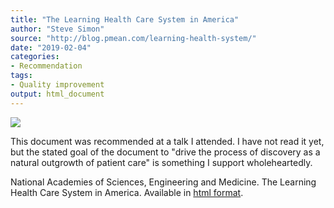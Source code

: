 ```yaml
---
title: "The Learning Health Care System in America"
author: "Steve Simon"
source: "http://blog.pmean.com/learning-health-system/"
date: "2019-02-04"
categories:
- Recommendation
tags:
- Quality improvement
output: html_document
---
```


![](http://www.pmean.com/new-images/19/learning-health-system01.png)

<div class="notes">

This document was recommended at a talk I attended. I have not read it yet, but the stated goal of the document to "drive the process of discovery as a natural outgrowth of patient care" is something I support wholeheartedly.

National Academies of Sciences, Engineering and Medicine. The Learning Health Care System in America. Available in [html format][nas1].

[nas1]: http://www.nationalacademies.org/hmd/Activities/Quality/LearningHealthCare.aspx

</div>
